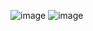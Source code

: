 ![image](https://github.com/user-attachments/assets/a420a6cf-9d08-4196-a215-947d3d905331)
![image](https://github.com/user-attachments/assets/dcd3cf48-6f7f-4050-8ec1-29f692cc7b96)
